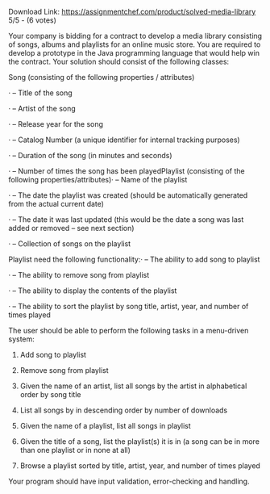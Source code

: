 Download Link: https://assignmentchef.com/product/solved-media-library
<br>
5/5 - (6 votes)

Your company is bidding for a contract to develop a media library consisting of songs, albums and playlists for an online music store. You are required to develop a prototype in the Java programming language that would help win the contract. Your solution should consist of the following classes:



Song (consisting of the following properties / attributes)

·         –  Title of the song

·         –  Artist of the song

·         –  Release year for the song

·         –  Catalog Number (a unique identifier for internal tracking purposes)

·         –  Duration of the song (in minutes and seconds)

·         –  Number of times the song has been playedPlaylist (consisting of the following properties/attributes)·         –  Name of the playlist

·         –  The date the playlist was created (should be automatically generated from the actual current date)

·         –  The date it was last updated (this would be the date a song was last added or removed – see next section)

·         –  Collection of songs on the playlist

Playlist need the following functionality:·         –  The ability to add song to playlist

·         –  The ability to remove song from playlist

·         –  The ability to display the contents of the playlist

·         –  The ability to sort the playlist by song title, artist, year, and number of times played

The user should be able to perform the following tasks in a menu-driven system:

1.    Add song to playlist

2.    Remove song from playlist

3.    Given the name of an artist, list all songs by the artist in alphabetical order by song title

4.    List all songs by in descending order by number of downloads

5.    Given the name of a playlist, list all songs in playlist

6.    Given the title of a song, list the playlist(s) it is in (a song can be in more than one playlist or in none at all)

7.    Browse a playlist sorted by title, artist, year, and number of times played

Your program should have input validation, error-checking and handling.